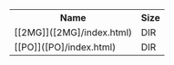 <table>
<tr><th>Name</th><th>Size</th></tr>
<tr><td>[[2MG]]([2MG]/index.html)</td><td>DIR</td></tr>
<tr><td>[[PO]]([PO]/index.html)</td><td>DIR</td></tr>
</table>

